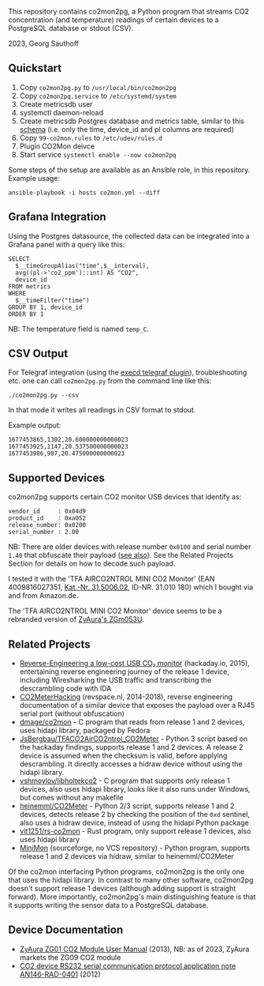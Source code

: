 This repository contains co2mon2pg, a Python program that streams
CO2 concentration (and temperature) readings of certain devices to a PostgreSQL
database or stdout (CSV).

2023, Georg Sauthoff


## Quickstart

1. Copy `co2mon2pg.py` to `/usr/local/bin/co2mon2pg`
2. Copy `co2mon2pq.service` to `/etc/systemd/system`
3. Create metricsdb user
4. systemctl daemon-reload
5. Create metricsdb Postgres database and metrics table,
   similar to this [schema](https://github.com/gsauthof/lorawan#table-schema)
   (i.e. only the time, device_id and pl columns are required)
6. Copy `99-co2mon.rules` to `/etc/udev/rules.d`
7. Plugin CO2Mon deivce
8. Start service `systemctl enable --now co2mon2pq`

Some steps of the setup are available as an Ansible role, in this repository.
Example usage:

```
ansible-playbook -i hosts co2mon.yml --diff
```

## Grafana Integration

Using the Postgres datasource, the collected data can be
integrated into a Grafana panel with a query like this:

```
SELECT
  $__timeGroupAlias("time",$__interval),
  avg((pl->'co2_ppm')::int) AS "CO2",
  device_id
FROM metrics
WHERE
  $__timeFilter("time")
GROUP BY 1, device_id
ORDER BY 1
```

NB: The temperature field is named `temp_C`.


## CSV Output

For Telegraf integration (using the [execd telegraf plugin][13]), troubleshooting etc.
one can call `co2mon2pg.py` from the command line like this:

```
./co2mon2pg.py --csv
```

In that mode it writes all readings in CSV format to stdout.

Example output:

```
1677453865,1302,20.600000000000023
1677453925,1147,20.537500000000023
1677453986,987,20.475000000000023
```


## Supported Devices

co2mon2pg supports certain CO2 monitor USB devices that identify as:

```
vendor_id     : 0x04d9
product_id    : 0xa052
release_number: 0x0200
serial_number : 2.00
```

NB: There are older devices with release number `0x0100` and serial number
`1.40` that obfuscate their payload ([see also][2]). See the Related Projects Section
for details on how to decode such payload.

I tested it with the 'TFA AIRCO2NTROL MINI CO2 Monitor' (EAN 4009816027351,
[Kat.-Nr. 31.5006.02][14], ID-NR. 31.010 180) which I bought via and from Amazon.de.

The 'TFA AIRCO2NTROL MINI CO2 Monitor' device seems to be a rebranded version of
[ZyAura's ZGm053U][1].

## Related Projects

- [Reverse-Engineering a low-cost USB CO₂ monitor][3] (hackaday.io, 2015), entertaining reverse engineering journey of the release 1 device, including Wiresharking the USB traffic and transcribing the descrambling code with IDA
- [CO2MeterHacking][4] (revspace.nl, 2014-2018), reverse engineering documentation
of a similar device that exposes the payload over a RJ45 serial port (without obfuscation)
- [dmage/co2mon][5] - C program that reads from release 1 and 2 devices, uses hidapi library, packaged by Fedora
- [JsBergbau/TFACO2AirCO2ntrol_CO2Meter][6] - Python 3 script based on the hackaday findings, supports release 1 and 2 devices. A release 2 device is assumed when the checksum is valid, before applying descrambling. It directly accesses a hidraw device without using the hidapi library.
- [vshmoylov/libholtekco2][7] - C program that supports only release 1 devices, also uses hidapi library, looks like it also runs under Windows, but comes without any makefile
- [heinemml/CO2Meter][8] - Python 2/3 script, supports release 1 and 2 devices, detects release 2 by checking the position of the `0xd` sentinel, also uses a hidraw device, instead of using the hidapi Python package
- [vit1251/rs-co2mon][9] - Rust program, only support release 1 devices, also uses hidapi library
- [MiniMon][10] (sourceforge, no VCS repository) - Python program, supports release 1 and 2 devices via hidraw, similar to heinemml/CO2Meter

Of the co2mon interfacing Python programs, co2mon2pg is the only
one that uses the hidapi library.
In contrast to many other software, co2mon2pg doesn't support
release 1 devices (although adding support is straight forward).
More importantly, co2mon2pg's main distinguishing feature is that
it supports writing the sensor data to a PostgreSQL database.


## Device Documentation

- [ZyAura ZG01 CO2 Module User Manual][12] (2013), NB: as of 2023,
  ZyAura markets the ZG09 CO2 module
- [CO2 device RS232 serial communication protocol application note AN146-RAD-0401][11] (2012)


[1]: https://www.zyaura.com/product-detail/zgm053u/
[2]: https://github.com/dmage/co2mon/issues/41#issuecomment-1430523844
[3]: https://hackaday.io/project/5301/logs?sort=oldest
[4]: https://revspace.nl/CO2MeterHacking
[5]: https://github.com/dmage/co2mon
[6]: https://github.com/JsBergbau/TFACO2AirCO2ntrol_CO2Meter
[7]: https://github.com/vshmoylov/libholtekco2
[8]: https://github.com/heinemml/CO2Meter
[9]: https://github.com/vit1251/rs-co2mon
[10]: https://sourceforge.net/projects/minimon/files/
[11]: http://co2meters.com/Documentation/AppNotes/AN146-RAD-0401-serial-communication.pdf
[12]: https://revspace.nl/images/2/2e/ZyAura_CO2_Monitor_Carbon_Dioxide_ZG01_Module_english_manual-1.pdf
[13]: https://github.com/influxdata/telegraf/blob/master/plugins/inputs/execd/README.md
[14]: https://www.tfa-dostmann.de/produkt/co2-monitor-airco2ntrol-3000-31-5000/

